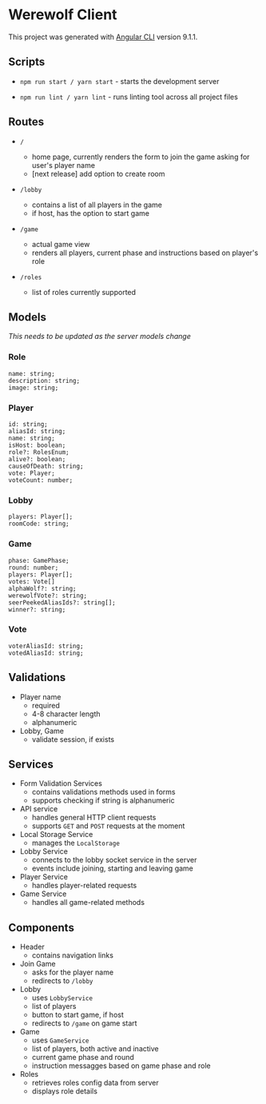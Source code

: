# Werewolf Client

This project was generated with [Angular CLI](https://github.com/angular/angular-cli) version 9.1.1. 

## Scripts
* `npm run start / yarn start` - starts the development server

* `npm run lint / yarn lint` - runs linting tool across all project files

## Routes
* `/`
  - home page, currently renders the form to join the game asking for user's player name
  - [next release] add option to create room

* `/lobby`
  - contains a list of all players in the game
  - if host, has the option to start game

* `/game`
  - actual game view
  - renders all players, current phase and instructions based on player's role

* `/roles`
  - list of roles currently supported

## Models
_This needs to be updated as the server models change_

### Role
```
name: string;
description: string;
image: string;
```
### Player
```
id: string;
aliasId: string;
name: string;
isHost: boolean;
role?: RolesEnum;
alive?: boolean;
causeOfDeath: string;
vote: Player;
voteCount: number;
```
### Lobby
```
players: Player[];
roomCode: string;
```
### Game
```
phase: GamePhase;
round: number;
players: Player[];
votes: Vote[]
alphaWolf?: string;
werewolfVote?: string;
seerPeekedAliasIds?: string[];
winner?: string;
```
### Vote
```
voterAliasId: string;
votedAliasId: string;
```

## Validations
* Player name
  - required
  - 4-8 character length
  - alphanumeric
* Lobby, Game
  - validate session, if exists

## Services
* Form Validation Services
  - contains validations methods used in forms
  - supports checking if string is alphanumeric
* API service
  - handles general HTTP client requests
  - supports `GET` and `POST` requests at the moment
* Local Storage Service
  - manages the `LocalStorage`
* Lobby Service
  - connects to the lobby socket service in the server
  - events include joining, starting and leaving game
* Player Service
  - handles player-related requests
* Game Service
  - handles all game-related methods

## Components
* Header
  - contains navigation links
* Join Game
  - asks for the player name
  - redirects to `/lobby`
* Lobby
  - uses `LobbyService`
  - list of players
  - button to start game, if host
  - redirects to `/game` on game start
* Game
  - uses `GameService`
  - list of players, both active and inactive
  - current game phase and round
  - instruction messagges based on game phase and role
* Roles
  - retrieves roles config data from server
  - displays role details
